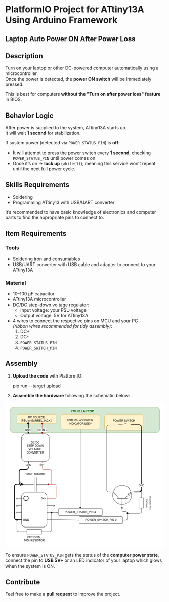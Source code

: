 # PlatformIO Project for ATtiny13A Using Arduino Framework  
## Laptop Auto Power ON After Power Loss

## Description

Turn on your laptop or other DC-powered computer automatically using a microcontroller.  
Once the power is detected, the **power ON switch** will be immediately pressed.  

This is best for computers **without the "Turn on after power loss" feature** in BIOS.

## Behavior Logic

After power is supplied to the system, ATtiny13A starts up.  
It will wait **1 second** for stabilization.

If system power (detected via `POWER_STATUS_PIN`) is **off**:

- It will attempt to press the power switch every **1 second**, checking `POWER_STATUS_PIN` until power comes on.
- Once it’s on → **lock up** (`while(1)`), meaning this service won’t repeat until the next full power cycle.

## Skills Requirements

- Soldering
- Programming ATtiny13 with USB/UART converter  

It’s recommended to have basic knowledge of electronics and computer parts to find the appropriate pins to connect to.

## Item Requirements

### Tools

- Soldering iron and consumables
- USB/UART converter with USB cable and adapter to connect to your ATtiny13A

### Material

- 10–100 µF capacitor
- ATtiny13A microcontroller
- DC/DC step-down voltage regulator:
  - Input voltage: your PSU voltage
  - Output voltage: 5V for ATtiny13A
- 4 wires to connect the respective pins on MCU and your PC  
  *(ribbon wires recommended for tidy assembly)*:
  1. DC+
  2. DC-
  3. `POWER_STATUS_PIN`
  4. `POWER_SWITCH_PIN`

## Assembly

1. **Upload the code** with PlatformIO:

    pio run --target upload

2. **Assemble the hardware** following the schematic below:

![Schematic](img/diagram.png)

To ensure `POWER_STATUS_PIN` gets the status of the **computer power state**, connect the pin to **USB 5V+** or an LED indicator of your laptop which glows when the system is ON.

## Contribute

Feel free to make a **pull request** to improve the project.

